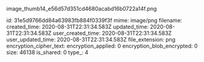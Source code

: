 image_thumb14_e56d57d351cd4680acabd16b0722a14f.png

id: 31e5d9766dd84a63983fb884f0339f3f
mime: image/png
filename: 
created_time: 2020-08-31T22:31:34.583Z
updated_time: 2020-08-31T22:31:34.583Z
user_created_time: 2020-08-31T22:31:34.583Z
user_updated_time: 2020-08-31T22:31:34.583Z
file_extension: png
encryption_cipher_text: 
encryption_applied: 0
encryption_blob_encrypted: 0
size: 46138
is_shared: 0
type_: 4